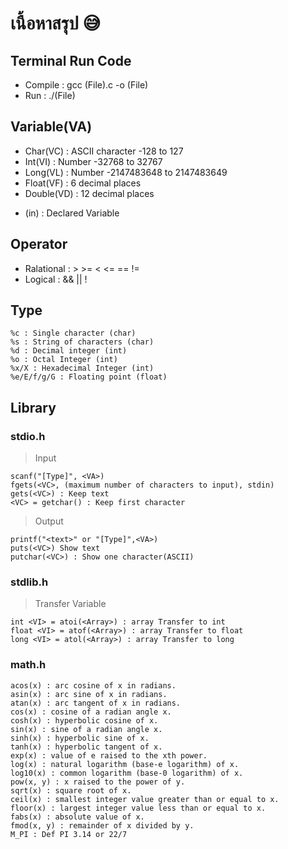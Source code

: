 # **เนื้อหาสรุป** :sweat_smile:
## Terminal Run Code
- Compile : gcc (File).c -o (File)
- Run : ./(File)

## Variable(VA)

- Char(VC) : ASCII character -128 to 127
- Int(VI)	: Number -32768 to 32767
- Long(VL) : Number -2147483648 to 2147483649
- Float(VF) : 6 decimal places
- Double(VD) : 12 decimal places
* (in) : Declared Variable 


## Operator
- Ralational : > >= < <= == !=
- Logical : && || !

## Type
```
%c : Single character (char)
%s : String of characters (char)
%d : Decimal integer (int)
%o : Octal Integer (int)
%x/X : Hexadecimal Integer (int)
%e/E/f/g/G : Floating point (float)
```

## Library
### stdio.h 
> Input
```
scanf("[Type]", <VA>)
fgets(<VC>, (maximum number of characters to input), stdin)
gets(<VC>) : Keep text
<VC> = getchar() : Keep first character
```

> Output
```
printf("<text>" or "[Type]",<VA>)
puts(<VC>) Show text
putchar(<VC>) : Show one character(ASCII)
```

### stdlib.h
> Transfer Variable
```
int <VI> = atoi(<Array>) : array Transfer to int
float <VI> = atof(<Array>) : array Transfer to float
long <VI> = atol(<Array>) : array Transfer to long
```

### math.h
```
acos(x) : arc cosine of x in radians.
asin(x) : arc sine of x in radians.
atan(x) : arc tangent of x in radians.
cos(x) : cosine of a radian angle x.
cosh(x) : hyperbolic cosine of x.
sin(x) : sine of a radian angle x.
sinh(x) : hyperbolic sine of x.
tanh(x) : hyperbolic tangent of x.
exp(x) : value of e raised to the xth power.
log(x) : natural logarithm (base-e logarithm) of x.
log10(x) : common logarithm (base-0 logarithm) of x.
pow(x, y) : x raised to the power of y.
sqrt(x) : square root of x.
ceil(x) : smallest integer value greater than or equal to x.
floor(x) : largest integer value less than or equal to x.
fabs(x) : absolute value of x.
fmod(x, y) : remainder of x divided by y.
M_PI : Def PI 3.14 or 22/7
```